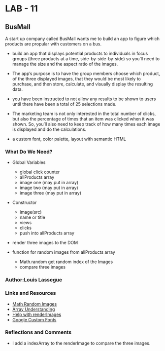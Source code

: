 # LAB - 11

## BusMall

A start up company called BusMall wants me to build an app to figure which products are propular with customers on a bus.

- build an app that displays potential products to individuals in focus groups (three products at a time, side-by-side-by-side) so you’ll need to manage the size and the aspect ratio of the images.

- The app’s purpose is to have the group members choose which product, of the three displayed images, that they would be most likely to purchase, and then store, calculate, and visually display the resulting data.

- you have been instructed to not allow any results to be shown to users until there have been a total of 25 selections made.

- The marketing team is not only interested in the total number of clicks, but also the percentage of times that an item was clicked when it was shown. So, you’ll also need to keep track of how many times each image is displayed and do the calculations.

- a custom font, color palette, layout with semantic HTML

### What Do We Need?

- Global Variables
    * global click counter
    * allProducts array
    * image one (may put in array)
    * image two (may put in array)
    * image three (may put in array)

- Constructor
    * image(src)
    * name or title
    * views
    * clicks
    * push into allProducts array

- render three images to the DOM

- function for random images from allProducts array
    * Math.random get random index of the Images
    * compare three images

### Author:Louis Lassegue

### Links and Resources
* [Math Random Images](https://developer.mozilla.org/en-US/docs/Web/JavaScript/Reference/Global_Objects/Math/random)
* [Array Understanding](https://developer.mozilla.org/en-US/docs/Web/JavaScript/Reference/Global_Objects/Array)
* [Help with renderImages](https://www.akashmittal.com/javascript-random-array-element-no-repeat/)
* [Google Custom Fonts](https://fonts.google.com/)

### Reflections and Comments
* I add a indexArray to the renderImage to compare the three images. 